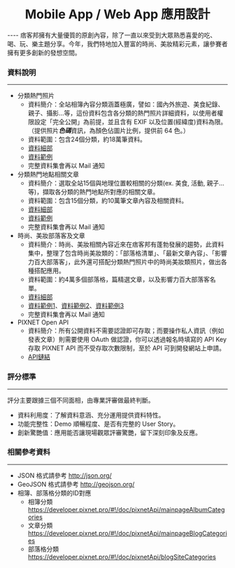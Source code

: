 <center><h1> Mobile App / Web App 應用設計 </h1></center>
----
痞客邦擁有大量優質的原創內容，除了一直以來受到大眾熟悉喜愛的吃、喝、玩、樂主題分享。今年，我們特地加入豐富的時尚、美妝精彩元素，讓參賽者擁有更多創新的發想空間。

### 資料說明
----
* 分類熱門照片
  * 資料簡介：全站相簿內容分類涵蓋極廣，譬如：國內外旅遊、美食紀錄、親子、攝影...等，這份資料包含各分類的熱門照片詳細資料，以使用者權限設定「完全公開」為前提，並且含有 EXIF 以及位置(經緯度)資料為限。（提供照片***色碼***資訊，為顏色佔圖片比例，提供前 64 色。）
  * 資料範圍：包含24個分類，約18萬筆資料。
  * [資料細部](./01_hot_picture/01_data_schema.md)
  * [資料範例](./01_hot_picture/01_sample.json)
  * 完整資料集會再以 Mail 通知
* 分類熱門地點相關文章
  * 資料簡介：選取全站15個與地理位置較相關的分類(ex.  美食, 活動, 親子...等)，擷取各分類的熱門地點所對應的相關文章。
  * 資料範圍：包含15個分類，約10萬筆文章內容及相關資料。
  * [資料細部](./03_hot_location_article/03_data_schema.md)
  * [資料範例](./03_hot_location_article/03_sample.json)
  * 完整資料集會再以 Mail 通知
* 時尚、美妝部落客及文章
  * 資料簡介：時尚、美妝相關內容近來在痞客邦有蓬勃發展的趨勢，此資料集中，整理了包含時尚美妝類的：「部落格清單」、「最新文章內容」、「影響力百大部落客」，此外還可搭配分類熱門照片中的時尚美妝類照片，做出各種搭配應用。
  * 資料範圍：約4萬多個部落格，篇精選文章，以及影響力百大部落客名單。
  * [資料細部](./02_fashion_and_beauty/02_data_schema.md)
  * [資料範例1](./02_fashion_and_beauty/02_blog_list_sample.json)、[資料範例2](./02_fashion_and_beauty/02_article_sample.json)、[資料範例3](./02_fashion_and_beauty/02_top_author_sample.json)
  * 完整資料集會再以 Mail 通知
* PIXNET Open API
  * 資料簡介：所有公開資料不需要認證即可存取；而要操作私人資訊（例如發表文章）則需要使用 OAuth 做認證，你可以透過報名時填寫的 API Key 存取 PIXNET API 而不受存取次數限制，至於 API 可到開發網站上申請。
  * [API鏈結](https://developer.pixnet.pro/)

### 評分標準
---
評分主要跟據三個不同面相，由專業評審做最終判斷。
- 資料利用度：了解資料意涵、充分運用提供資料特性。
- 功能完整性：Demo 順暢程度、是否有完整的 User Story。
- 創新驚艷值：應用能否讓現場觀眾評審驚艷，留下深刻印象及反應。


### 相關參考資料
----
- JSON 格式請參考 http://json.org/
- GeoJSON 格式請參考 http://geojson.org/
- 相簿、部落格分類的ID對應
  - 相簿分類 https://developer.pixnet.pro/#!/doc/pixnetApi/mainpageAlbumCategories
  - 文章分類 https://developer.pixnet.pro/#!/doc/pixnetApi/mainpageBlogCategories
  - 部落格分類 https://developer.pixnet.pro/#!/doc/pixnetApi/blogSiteCategories



